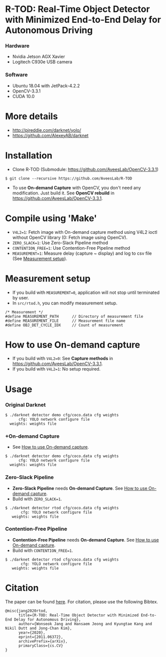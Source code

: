 # R-TOD: Real-Time Object Detector with Minimized End-to-End Delay for Autonomous Driving
### Hardware
* Nvidia Jetson AGX Xavier
* Logitech C930e USB camera
### Software
* Ubuntu 18.04 with JetPack-4.2.2
* OpenCV-3.3.1
* CUDA 10.0

# More details
* http://pjreddie.com/darknet/yolo/
* https://github.com/AlexeyAB/darknet

# Installation 
* Clone R-TOD (Submodule: https://github.com/AveesLab/OpenCV-3.3.1)
```
$ git clone --recursive https://github.com/AveesLab/R-TOD
```
* To use **On-demand Capture** with OpenCV, you don't need any modification. Just build it. See **OpenCV rebuild** in https://github.com/AveesLab/OpenCV-3.3.1.

# Compile using 'Make' 
* `V4L2=1`: Fetch image with On-demand capture method using V4L2 ioctl without OpenCV library (0: Fetch image using OpenCV).
* `ZERO_SLACK=1`: Use Zero-Slack Pipeline method
* `CONTENTION_FREE=1`: Use Contention-Free Pipeline method
* `MEASUREMENT=1`: Measure delay (capture ~ display) and log to csv file (See [Measurement setup](#measurement-setup)).

# Measurement setup 
* If you build with `MEASUREMENT=0`, application will not stop until terminated by user.
* In `src/rtod.h`, you can modify measurement setup.
```
/* Measurement */
#define MEASUREMENT_PATH      // Directory of measurement file
#define MEASUREMENT_FILE      // Measurement file name
#define OBJ_DET_CYCLE_IDX     // Count of measurement
```

# How to use On-demand capture
* If you build with `V4L2=0`: See **Capture methods** in https://github.com/AveesLab/OpenCV-3.3.1.
* If you build with `V4L2=1`: No setup required.

# Usage 

### Original Darknet
```
$ ./darknet detector demo cfg/coco.data cfg weights 
      cfg: YOLO network configure file
  weights: weights file
```
### +On-demand Capture
* See [How to use On-demand capture](#how-to-use-on--demand-capture).
```
$ ./darknet detector demo cfg/coco.data cfg weights 
      cfg: YOLO network configure file
  weights: weights file
```
### Zero-Slack Pipeline
* **Zero-Slack Pipeline** needs **On-demand Capture**. See [How to use On-demand capture](#how-to-use-on--demand-capture).
* Build with `ZERO_SLACK=1`.
```
$ ./darknet detector rtod cfg/coco.data cfg weights
       cfg: YOLO network configure file
   weights: weights file
```
### Contention-Free Pipeline
* **Contention-Free Pipeline** needs **On-demand Capture**. See [How to use On-demand capture](#how-to-use-on--demand-capture).
* Build with `CONTENTION_FREE=1`.
```
$ ./darknet detector rtod cfg/coco.data cfg weights
       cfg: YOLO network configure file
   weights: weights file
```

# Citation
The paper can be found [here](https://arxiv.org/pdf/2011.06372.pdf). For citation, please use the following Bibtex.
```
@misc{jang2020rtod,
      title={R-TOD: Real-Time Object Detector with Minimized End-to-End Delay for Autonomous Driving}, 
      author={Wonseok Jang and Hansaem Jeong and Kyungtae Kang and Nikil Dutt and Jong-Chan Kim},
      year={2020},
      eprint={2011.06372},
      archivePrefix={arXiv},
      primaryClass={cs.CV}
}
```
